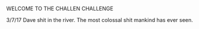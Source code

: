 WELCOME TO THE CHALLEN CHALLENGE

3/7/17 Dave shit in the river. The most colossal shit mankind has ever seen.